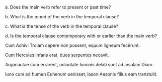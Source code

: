 a. Does the main verb refer to present or past time?



b. What is the mood of the verb in the temporal clause?



c. What is the tense of the verb in the temporal clause?



d. Is the temporal clause contemporary with or earlier than the main verb?



Cum Achivi Troiam capere non possent, equum ligneum fecērunt.



Cum Hercules infans erat, duos serpentes necavit.



Argonautae cum errarent, uoluntate Iunonis delati sunt ad insulam Diam.



Iuno cum ad flumen Euhenum uenisset, Iason Aesonis filius eam transtulit.

